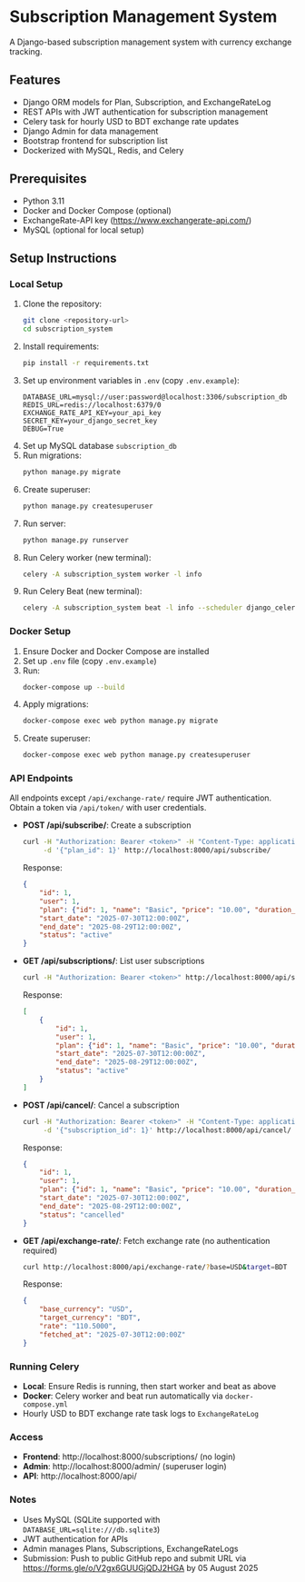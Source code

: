 # Subscription Management System

A Django-based subscription management system with currency exchange tracking.

## Features
- Django ORM models for Plan, Subscription, and ExchangeRateLog
- REST APIs with JWT authentication for subscription management
- Celery task for hourly USD to BDT exchange rate updates
- Django Admin for data management
- Bootstrap frontend for subscription list
- Dockerized with MySQL, Redis, and Celery

## Prerequisites
- Python 3.11
- Docker and Docker Compose (optional)
- ExchangeRate-API key (https://www.exchangerate-api.com/)
- MySQL (optional for local setup)

## Setup Instructions

### Local Setup
1. Clone the repository:
   ```bash
   git clone <repository-url>
   cd subscription_system
   ```
2. Install requirements:
   ```bash
   pip install -r requirements.txt
   ```
3. Set up environment variables in `.env` (copy `.env.example`):
   ```
   DATABASE_URL=mysql://user:password@localhost:3306/subscription_db
   REDIS_URL=redis://localhost:6379/0
   EXCHANGE_RATE_API_KEY=your_api_key
   SECRET_KEY=your_django_secret_key
   DEBUG=True
   ```
4. Set up MySQL database `subscription_db`
5. Run migrations:
   ```bash
   python manage.py migrate
   ```
6. Create superuser:
   ```bash
   python manage.py createsuperuser
   ```
7. Run server:
   ```bash
   python manage.py runserver
   ```
8. Run Celery worker (new terminal):
   ```bash
   celery -A subscription_system worker -l info
   ```
9. Run Celery Beat (new terminal):
   ```bash
   celery -A subscription_system beat -l info --scheduler django_celery_beat.schedulers:DatabaseScheduler
   ```

### Docker Setup
1. Ensure Docker and Docker Compose are installed
2. Set up `.env` file (copy `.env.example`)
3. Run:
   ```bash
   docker-compose up --build
   ```
4. Apply migrations:
   ```bash
   docker-compose exec web python manage.py migrate
   ```
5. Create superuser:
   ```bash
   docker-compose exec web python manage.py createsuperuser
   ```

### API Endpoints
All endpoints except `/api/exchange-rate/` require JWT authentication. Obtain a token via `/api/token/` with user credentials.

- **POST /api/subscribe/**: Create a subscription
  ```bash
  curl -H "Authorization: Bearer <token>" -H "Content-Type: application/json" \
       -d '{"plan_id": 1}' http://localhost:8000/api/subscribe/
  ```
  Response:
  ```json
  {
      "id": 1,
      "user": 1,
      "plan": {"id": 1, "name": "Basic", "price": "10.00", "duration_days": 30},
      "start_date": "2025-07-30T12:00:00Z",
      "end_date": "2025-08-29T12:00:00Z",
      "status": "active"
  }
  ```

- **GET /api/subscriptions/**: List user subscriptions
  ```bash
  curl -H "Authorization: Bearer <token>" http://localhost:8000/api/subscriptions/
  ```
  Response:
  ```json
  [
      {
          "id": 1,
          "user": 1,
          "plan": {"id": 1, "name": "Basic", "price": "10.00", "duration_days": 30},
          "start_date": "2025-07-30T12:00:00Z",
          "end_date": "2025-08-29T12:00:00Z",
          "status": "active"
      }
  ]
  ```

- **POST /api/cancel/**: Cancel a subscription
  ```bash
  curl -H "Authorization: Bearer <token>" -H "Content-Type: application/json" \
       -d '{"subscription_id": 1}' http://localhost:8000/api/cancel/
  ```
  Response:
  ```json
  {
      "id": 1,
      "user": 1,
      "plan": {"id": 1, "name": "Basic", "price": "10.00", "duration_days": 30},
      "start_date": "2025-07-30T12:00:00Z",
      "end_date": "2025-08-29T12:00:00Z",
      "status": "cancelled"
  }
  ```

- **GET /api/exchange-rate/**: Fetch exchange rate (no authentication required)
  ```bash
  curl http://localhost:8000/api/exchange-rate/?base=USD&target=BDT
  ```
  Response:
  ```json
  {
      "base_currency": "USD",
      "target_currency": "BDT",
      "rate": "110.5000",
      "fetched_at": "2025-07-30T12:00:00Z"
  }
  ```

### Running Celery
- **Local**: Ensure Redis is running, then start worker and beat as above
- **Docker**: Celery worker and beat run automatically via `docker-compose.yml`
- Hourly USD to BDT exchange rate task logs to `ExchangeRateLog`

### Access
- **Frontend**: http://localhost:8000/subscriptions/ (no login)
- **Admin**: http://localhost:8000/admin/ (superuser login)
- **API**: http://localhost:8000/api/

### Notes
- Uses MySQL (SQLite supported with `DATABASE_URL=sqlite:///db.sqlite3`)
- JWT authentication for APIs
- Admin manages Plans, Subscriptions, ExchangeRateLogs
- Submission: Push to public GitHub repo and submit URL via https://forms.gle/o/V2gx6GUUGjQDJ2HGA by 05 August 2025